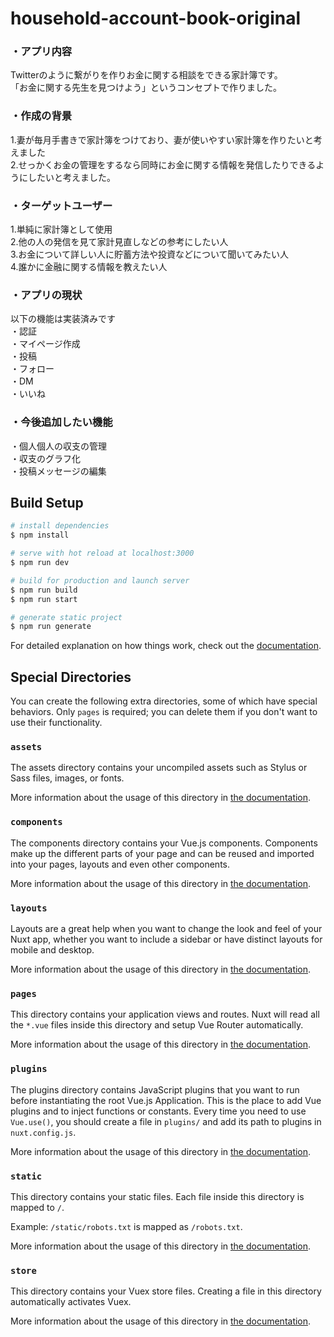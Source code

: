 # household-account-book-original
### ・アプリ内容
Twitterのように繋がりを作りお金に関する相談をできる家計簿です。  
「お金に関する先生を見つけよう」というコンセプトで作りました。

### ・作成の背景
1.妻が毎月手書きで家計簿をつけており、妻が使いやすい家計簿を作りたいと考えました  
2.せっかくお金の管理をするなら同時にお金に関する情報を発信したりできるようにしたいと考えました。  

### ・ターゲットユーザー  
1.単純に家計簿として使用  
2.他の人の発信を見て家計見直しなどの参考にしたい人  
3.お金について詳しい人に貯蓄方法や投資などについて聞いてみたい人  
4.誰かに金融に関する情報を教えたい人  

### ・アプリの現状
以下の機能は実装済みです  
・認証  
・マイページ作成  
・投稿  
・フォロー  
・DM  
・いいね  

### ・今後追加したい機能
・個人個人の収支の管理  
・収支のグラフ化  
・投稿メッセージの編集  







## Build Setup

```bash
# install dependencies
$ npm install

# serve with hot reload at localhost:3000
$ npm run dev

# build for production and launch server
$ npm run build
$ npm run start

# generate static project
$ npm run generate
```

For detailed explanation on how things work, check out the [documentation](https://nuxtjs.org).

## Special Directories

You can create the following extra directories, some of which have special behaviors. Only `pages` is required; you can delete them if you don't want to use their functionality.

### `assets`

The assets directory contains your uncompiled assets such as Stylus or Sass files, images, or fonts.

More information about the usage of this directory in [the documentation](https://nuxtjs.org/docs/2.x/directory-structure/assets).

### `components`

The components directory contains your Vue.js components. Components make up the different parts of your page and can be reused and imported into your pages, layouts and even other components.

More information about the usage of this directory in [the documentation](https://nuxtjs.org/docs/2.x/directory-structure/components).

### `layouts`

Layouts are a great help when you want to change the look and feel of your Nuxt app, whether you want to include a sidebar or have distinct layouts for mobile and desktop.

More information about the usage of this directory in [the documentation](https://nuxtjs.org/docs/2.x/directory-structure/layouts).


### `pages`

This directory contains your application views and routes. Nuxt will read all the `*.vue` files inside this directory and setup Vue Router automatically.

More information about the usage of this directory in [the documentation](https://nuxtjs.org/docs/2.x/get-started/routing).

### `plugins`

The plugins directory contains JavaScript plugins that you want to run before instantiating the root Vue.js Application. This is the place to add Vue plugins and to inject functions or constants. Every time you need to use `Vue.use()`, you should create a file in `plugins/` and add its path to plugins in `nuxt.config.js`.

More information about the usage of this directory in [the documentation](https://nuxtjs.org/docs/2.x/directory-structure/plugins).

### `static`

This directory contains your static files. Each file inside this directory is mapped to `/`.

Example: `/static/robots.txt` is mapped as `/robots.txt`.

More information about the usage of this directory in [the documentation](https://nuxtjs.org/docs/2.x/directory-structure/static).

### `store`

This directory contains your Vuex store files. Creating a file in this directory automatically activates Vuex.

More information about the usage of this directory in [the documentation](https://nuxtjs.org/docs/2.x/directory-structure/store).

